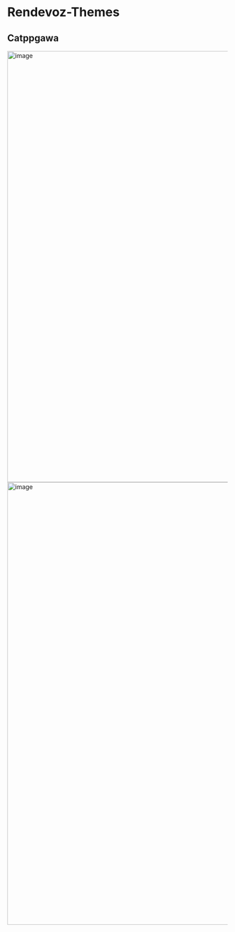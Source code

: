 # Rendevoz-Themes

## Catppgawa
<img width="986" alt="image" src="https://github.com/LavaCxx/Rendevoz-catppgawa/assets/48022591/dc223eec-2217-4ae3-abf9-273a0b25cab0">
<img width="1012" alt="image" src="https://github.com/LavaCxx/Rendevoz-catppgawa/assets/48022591/92016a22-452f-4cf1-978b-2b5290d83b17">
